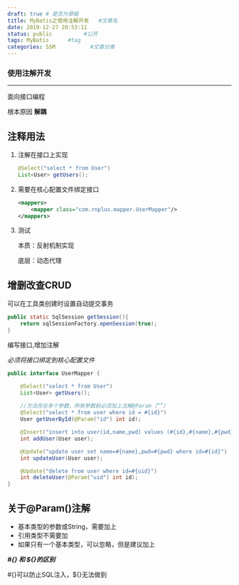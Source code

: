 ```yaml
---
draft: true # 是否为草稿
title: MyBatis之使用注解开发   #文章名
date: 2019‎-12‎-27‎ ‏‎20:53:11
status: public          #公开
tags: MyBatis      #tag
categories: SSM           #文章分类
---
```


### 使用注解开发

----

面向接口编程

根本原因 **解耦**

## 注释用法

1. 注解在接口上实现

   ```java
   @Select("select * from User")
   List<User> getUsers();
   ```

2. 需要在核心配置文件绑定接口

   ```xml
   <mappers>
       <mapper class="com.rnplus.mapper.UserMapper"/>
   </mappers>
   ```

3. 测试

   

   本质：反射机制实现

   底层：动态代理

## 增删改查CRUD

可以在工具类创建时设置自动提交事务

```java
public static SqlSession getSession(){
    return sqlSessionFactory.openSession(true);
}
```

编写接口,增加注解

*必须将接口绑定到核心配置文件*

```java
public interface UserMapper {

    @Select("select * from User")
    List<User> getUsers();
    
    //方法存在多个参数，所有参数前必须加上注解@Param（“”）
    @Select("select * from user where id = #{id}")
    User getUserById(@Param("id") int id);

    @Insert("insert into user(id,name,pwd) values (#{id},#{name},#{pwd})")
    int addUser(User user);

    @Update("update user set name=#{name},pwd=#{pwd} where id=#{id}")
    int updateUser(User user);

    @Update("delete from user where id=#{uid}")
    int deleteUser(@Param("uid") int id);
}
```



## 关于@Param()注解

* 基本类型的参数或String，需要加上
* 引用类型不需要加
* 如果只有一个基本类型，可以忽略，但是建议加上

***#{} 和 ${}的区别***

#{}可以防止SQL注入，${}无法做到

